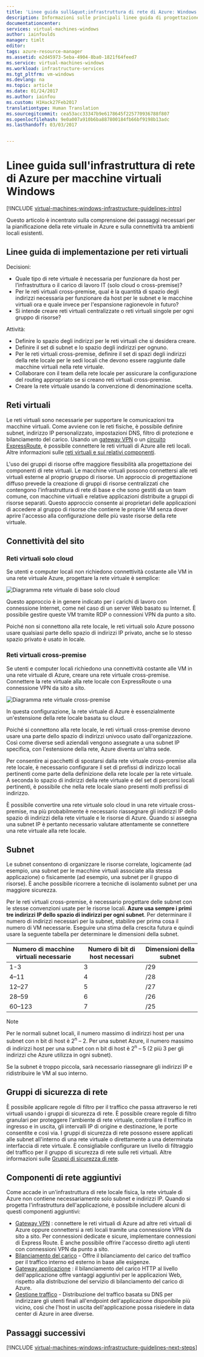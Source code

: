```yaml
---
title: 'Linee guida sull&quot;infrastruttura di rete di Azure: Windows | Documentazione Microsoft'
description: Informazioni sulle principali linee guida di progettazione e implementazione per la distribuzione di una rete virtuale nei servizi di infrastruttura di Azure.
documentationcenter: 
services: virtual-machines-windows
author: iainfoulds
manager: timlt
editor: 
tags: azure-resource-manager
ms.assetid: e2d45973-5eba-4904-8ba0-1821f64feed7
ms.service: virtual-machines-windows
ms.workload: infrastructure-services
ms.tgt_pltfrm: vm-windows
ms.devlang: na
ms.topic: article
ms.date: 01/24/2017
ms.author: iainfou
ms.custom: H1Hack27Feb2017
translationtype: Human Translation
ms.sourcegitcommit: cea53acc33347b9e6178645f225770936788f807
ms.openlocfilehash: 9e0a007a910b6ba887800184fb66bf9198b13adc
ms.lasthandoff: 03/03/2017


---
```

# <a name="azure-networking-infrastructure-guidelines-for-windows-vms"></a>Linee guida sull'infrastruttura di rete di Azure per macchine virtuali Windows 

[!INCLUDE [virtual-machines-windows-infrastructure-guidelines-intro](../../includes/virtual-machines-windows-infrastructure-guidelines-intro.md)]

Questo articolo è incentrato sulla comprensione dei passaggi necessari per la pianificazione della rete virtuale in Azure e sulla connettività tra ambienti locali esistenti.

## <a name="implementation-guidelines-for-virtual-networks"></a>Linee guida di implementazione per reti virtuali
Decisioni:

* Quale tipo di rete virtuale è necessaria per funzionare da host per l’infrastruttura o il carico di lavoro IT (solo cloud o cross-premise)?
* Per le reti virtuali cross-premise, qual è la quantità di spazio degli indirizzi necessaria per funzionare da host per le subnet e le macchine virtuali ora e quale invece per l'espansione ragionevole in futuro?
* Si intende creare reti virtuali centralizzate o reti virtuali singole per ogni gruppo di risorse?

Attività:

* Definire lo spazio degli indirizzi per le reti virtuali che si desidera creare.
* Definire il set di subnet e lo spazio degli indirizzi per ognuno.
* Per le reti virtuali cross-premise, definire il set di spazi degli indirizzi della rete locale per le sedi locali che devono essere raggiunte dalle macchine virtuali nella rete virtuale.
* Collaborare con il team della rete locale per assicurare la configurazione del routing appropriato se si creano reti virtuali cross-premise.
* Creare la rete virtuale usando la convenzione di denominazione scelta.

## <a name="virtual-networks"></a>Reti virtuali
Le reti virtuali sono necessarie per supportare le comunicazioni tra macchine virtuali. Come avviene con le reti fisiche, è possibile definire subnet, indirizzo IP personalizzato, impostazioni DNS, filtro di protezione e bilanciamento del carico. Usando un [gateway VPN](../vpn-gateway/vpn-gateway-about-vpngateways.md) o un [circuito ExpressRoute](../expressroute/expressroute-introduction.md), è possibile connettere le reti virtuali di Azure alle reti locali. Altre informazioni sulle [reti virtuali e sui relativi componenti](../virtual-network/virtual-networks-overview.md).

L'uso dei gruppi di risorse offre maggiore flessibilità alla progettazione dei componenti di rete virtuali. Le macchine virtuali possono connettersi alle reti virtuali esterne al proprio gruppo di risorse. Un approccio di progettazione diffuso prevede la creazione di gruppi di risorse centralizzati che contengono l'infrastruttura di rete di base e che sono gestiti da un team comune, con macchine virtuali e relative applicazioni distribuite a gruppi di risorse separati. Questo approccio consente ai proprietari delle applicazioni di accedere al gruppo di risorse che contiene le proprie VM senza dover aprire l'accesso alla configurazione delle più vaste risorse della rete virtuale.

## <a name="site-connectivity"></a>Connettività del sito
### <a name="cloud-only-virtual-networks"></a>Reti virtuali solo cloud
Se utenti e computer locali non richiedono connettività costante alle VM in una rete virtuale Azure, progettare la rete virtuale è semplice:

![Diagramma rete virtuale di base solo cloud](./media/virtual-machines-common-infrastructure-service-guidelines/vnet01.png)

Questo approccio è in genere indicato per i carichi di lavoro con connessione Internet, come nel caso di un server Web basato su Internet. È possibile gestire queste VM tramite RDP o connessioni VPN da punto a sito.

Poiché non si connettono alla rete locale, le reti virtuali solo Azure possono usare qualsiasi parte dello spazio di indirizzi IP privato, anche se lo stesso spazio privato è usato in locale.

### <a name="cross-premises-virtual-networks"></a>Reti virtuali cross-premise
Se utenti e computer locali richiedono una connettività costante alle VM in una rete virtuale di Azure, creare una rete virtuale cross-premise.  Connettere la rete virtuale alla rete locale con ExpressRoute o una connessione VPN da sito a sito.

![Diagramma rete virtuale cross-premise](./media/virtual-machines-common-infrastructure-service-guidelines/vnet02.png)

In questa configurazione, la rete virtuale di Azure è essenzialmente un'estensione della rete locale basata su cloud.

Poiché si connettono alla rete locale, le reti virtuali cross-premise devono usare una parte dello spazio di indirizzi univoco usato dall'organizzazione. Così come diverse sedi aziendali vengono assegnate a una subnet IP specifica, con l'estensione della rete, Azure diventa un'altra sede.

Per consentire ai pacchetti di spostarsi dalla rete virtuale cross-premise alla rete locale, è necessario configurare il set di prefissi di indirizzo locali pertinenti come parte della definizione della rete locale per la rete virtuale. A seconda lo spazio di indirizzi della rete virtuale e del set di percorsi locali pertinenti, è possibile che nella rete locale siano presenti molti prefissi di indirizzo.

È possibile convertire una rete virtuale solo cloud in una rete virtuale cross-premise, ma più probabilmente è necessario riassegnare gli indirizzi IP dello spazio di indirizzi della rete virtuale e le risorse di Azure. Quando si assegna una subnet IP è pertanto necessario valutare attentamente se connettere una rete virtuale alla rete locale.

## <a name="subnets"></a>Subnet
Le subnet consentono di organizzare le risorse correlate, logicamente (ad esempio, una subnet per le macchine virtuali associate alla stessa applicazione) o fisicamente (ad esempio, una subnet per il gruppo di risorse). È anche possibile ricorrere a tecniche di isolamento subnet per una maggiore sicurezza.

Per le reti virtuali cross-premise, è necessario progettare delle subnet con le stesse convenzioni usate per le risorse locali. **Azure usa sempre i primi tre indirizzi IP dello spazio di indirizzi per ogni subnet**. Per determinare il numero di indirizzi necessari per la subnet, stabilire per prima cosa il numero di VM necessarie. Eseguire una stima della crescita futura e quindi usare la seguente tabella per determinare le dimensioni della subnet.

| Numero di macchine virtuali necessarie | Numero di bit di host necessari | Dimensioni della subnet |
| --- | --- | --- |
| 1-3 |3 |/29 |
| 4–11 |4 |/28 |
| 12–27 |5 |/27 |
| 28–59 |6 |/26 |
| 60–123 |7 |/25 |

> [!NOTE]
> Per le normali subnet locali, il numero massimo di indirizzi host per una subnet con n bit di host è 2<sup>n</sup> – 2. Per una subnet Azure, il numero massimo di indirizzi host per una subnet con n bit di host è 2<sup>n</sup> – 5 (2 più 3 per gli indirizzi che Azure utilizza in ogni subnet).
> 
> 

Se la subnet è troppo piccola, sarà necessario riassegnare gli indirizzi IP e ridistribuire le VM al suo interno.

## <a name="network-security-groups"></a>Gruppi di sicurezza di rete
È possibile applicare regole di filtro per il traffico che passa attraverso le reti virtuali usando i gruppi di sicurezza di rete. È possibile creare regole di filtro granulari per proteggere l'ambiente di rete virtuale, controllare il traffico in ingresso e in uscita, gli intervalli IP di origine e destinazione, le porte consentite e così via. I gruppi di sicurezza di rete possono essere applicati alle subnet all'interno di una rete virtuale o direttamente a una determinata interfaccia di rete virtuale. È consigliabile configurare un livello di filtraggio del traffico per il gruppo di sicurezza di rete sulle reti virtuali. Altre informazioni sulle [Gruppi di sicurezza di rete](../virtual-network/virtual-networks-nsg.md).

## <a name="additional-network-components"></a>Componenti di rete aggiuntivi
Come accade in un'infrastruttura di rete locale fisica, la rete virtuale di Azure non contiene necessariamente solo subnet e indirizzi IP. Quando si progetta l'infrastruttura dell'applicazione, è possibile includere alcuni di questi componenti aggiuntivi:

* [Gateway VPN](../vpn-gateway/vpn-gateway-about-vpngateways.md) : connettere le reti virtuali di Azure ad altre reti virtuali di Azure oppure connettersi a reti locali tramite una connessione VPN da sito a sito. Per connessioni dedicate e sicure, implementare connessioni di Express Route. È anche possibile offrire l'accesso diretto agli utenti con connessioni VPN da punto a sito.
* [Bilanciamento del carico](../load-balancer/load-balancer-overview.md) - Offre il bilanciamento del carico del traffico per il traffico interno ed esterno in base alle esigenze.
* [Gateway applicazione](../application-gateway/application-gateway-introduction.md) : il bilanciamento del carico HTTP al livello dell'applicazione offre vantaggi aggiuntivi per le applicazioni Web, rispetto alla distribuzione del servizio di bilanciamento del carico di Azure.
* [Gestione traffico](../traffic-manager/traffic-manager-overview.md) - Distribuzione del traffico basata su DNS per indirizzare gli utenti finali all'endpoint dell'applicazione disponibile più vicino, così che l'host in uscita dell'applicazione possa risiedere in data center di Azure in aree diverse.

## <a name="next-steps"></a>Passaggi successivi
[!INCLUDE [virtual-machines-windows-infrastructure-guidelines-next-steps](../../includes/virtual-machines-windows-infrastructure-guidelines-next-steps.md)]


